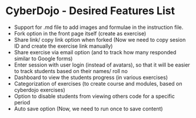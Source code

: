 # CyberDojo - Desired Features List

- Support for .md file to add images and formulae in the instruction file.
- Fork option in the front page itself (create as exercise)
- Share link/ copy link option when forked (Now we need to copy sesion ID and create the exercise link manually)
- Share exercise via email option (and to track how many responded similar to Google forms)
- Enter session with user login (instead of avatars), so that it will be easier to track students based on their names/ roll no
- Dashboard to view the students progress (in various exercises)
- Categorization of exercises (to create course and modules, based on cyberdojo exercises)
- Option to disable students from viewing others code for a specific period
- Auto save option (Now, we need to run once to save content)
